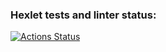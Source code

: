 ### Hexlet tests and linter status:
[![Actions Status](https://github.com/mserykh/js-async-project-lvl3/workflows/hexlet-check/badge.svg)](https://github.com/mserykh/js-async-project-lvl3/actions)